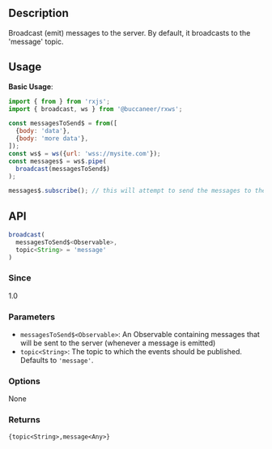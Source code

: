 ## Description

Broadcast (emit) messages to the server. By default, it broadcasts to the 'message' topic.

## Usage

**Basic Usage**:
```javascript
import { from } from 'rxjs';
import { broadcast, ws } from '@buccaneer/rxws';

const messagesToSend$ = from([
  {body: 'data'},
  {body: 'more data'},
]);
const ws$ = ws({url: 'wss://mysite.com'});
const messages$ = ws$.pipe(
  broadcast(messagesToSend$)
);

messages$.subscribe(); // this will attempt to send the messages to the server
```

## API
```typescript
broadcast(
  messagesToSend$<Observable>,
  topic<String> = 'message'
)
```

### Since
1.0

### Parameters
* `messagesToSend$<Observable>`: An Observable containing messages that will be sent to the server (whenever a message is emitted)
* `topic<String>`: The topic to which the events should be published. Defaults to `'message'`.

### Options
None

### Returns
`{topic<String>,message<Any>}`
